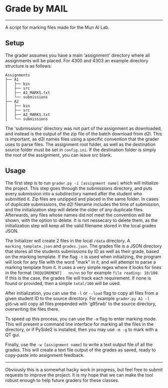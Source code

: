# Grade by MAIL
***
A script for marking files made for the Mun AI Lab.

## Setup
The grader assumes you have a main 'assignment' directory where all assignments will be placed.
For 4300 and 4303 an example directory structure is as follows:
```
Assignments
├── A1
│   ├── bin
│   ├── src
│   ├── A1_MARKS.txt
│   └── submissions
├── A2
│   ├── bin
│   ├── src
│   ├── A2_MARKS.txt
│   └── submissions
```

The 'submissions' directory was not part of the assignment as downloaded, and instead is the output of the zip file of the batch download from d2l.
This is important, as d2l names files using a specific convention that the grader uses to parse files.
The assignment root folder, as well as the destination source folder must be set in `config.ini`. If the destination folder is simply the root of the assignment, you can leave src blank.

## Usage
The first step is to run ```grader.py -i [assignment name]``` which will initialize the project.
This step goes through the submissions directory, and puts every submission into a subdirectory named after the student who submitted it. Zip files are unzipped and placed in the same folder.
In cases of duplicate submissions, the d2l filename includes the time of submission, and the initialization step will delete the older of any duplicate files.
Afterwards, any files whose names did not meet the convention will be shown, with the option to delete. It is not nessecary to delete them, as the initialization step will keep all the valid filename stored in the local grades JSON.

The Initializer will create 2 files in the local `/data` directory. A `marking_template.json` and `grades.json`. 
The grades file is a JSON directory that stores all the students submissions by ID as well as their grade, based on the marking template.
If the flag `-t` is used when initializing, the program will look for any file with the word "mark" in it, and will attempt to parse a marking template from it.
It uses a very simple regex where it looks for lines in the format `[REQUIREMENT]   nn/nn` so for example `file reading: 10/100`.
If this is the case, the grades file will track each requirement. If none is found or provided, then a simple `total/100` will be used.

After initialization, you can use the `-l` or `--load` flag to copy all files from a given student ID to the source directory.
For example `grader.py A1 -l g95rwb` will copy all files prepended with 'g95rwb' to the source directory, overwriting the files there.

To speed up this process, you can use the `-m` flag to enter marking mode. This will present a command line interface for marking all the files in the directory,
or if PySide2 is installed, then you may use `-m -g` to mark with a QT gui.

Finally, use the `-w [assignment name]` to write a text output file of all the grades. This will create a text file output of the grades as saved, ready to copy-paste into assignment feedback.
***
Obviously this is a somewhat hacky work in progress, but feel free to submit requests to improve the project. It is my hope that we can make the tool robust enough to help future graders for these classes.